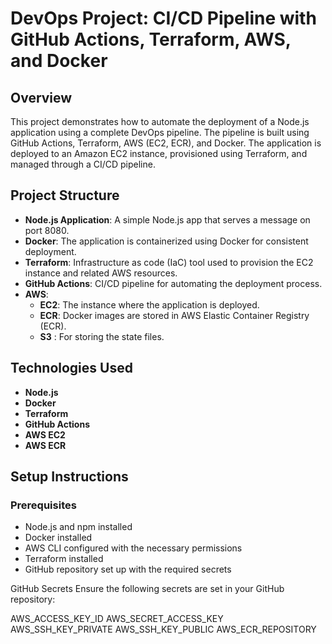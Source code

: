 # DevOps Project: CI/CD Pipeline with GitHub Actions, Terraform, AWS, and Docker

## Overview

This project demonstrates how to automate the deployment of a Node.js application using a complete DevOps pipeline. The pipeline is built using GitHub Actions, Terraform, AWS (EC2, ECR), and Docker. The application is deployed to an Amazon EC2 instance, provisioned using Terraform, and managed through a CI/CD pipeline.

## Project Structure

- **Node.js Application**: A simple Node.js app that serves a message on port 8080.
- **Docker**: The application is containerized using Docker for consistent deployment.
- **Terraform**: Infrastructure as code (IaC) tool used to provision the EC2 instance and related AWS resources.
- **GitHub Actions**: CI/CD pipeline for automating the deployment process.
- **AWS**: 
  - **EC2**: The instance where the application is deployed.
  - **ECR**: Docker images are stored in AWS Elastic Container Registry (ECR).
  - **S3** : For storing the state files. 

## Technologies Used

- **Node.js**
- **Docker**
- **Terraform**
- **GitHub Actions**
- **AWS EC2**
- **AWS ECR**

## Setup Instructions

### Prerequisites

- Node.js and npm installed
- Docker installed
- AWS CLI configured with the necessary permissions
- Terraform installed
- GitHub repository set up with the required secrets


GitHub Secrets
Ensure the following secrets are set in your GitHub repository:

AWS_ACCESS_KEY_ID
AWS_SECRET_ACCESS_KEY
AWS_SSH_KEY_PRIVATE
AWS_SSH_KEY_PUBLIC
AWS_ECR_REPOSITORY
